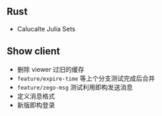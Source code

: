 ## Rust

- Calucalte Julia Sets

## Show client

- 删除 viewer 过旧的缓存
- `feature/expire-time` 等上个分支测试完成后合并
- `feature/zego-msg` 测试利用即构发送消息
- 定义消息格式
- 新版即构登录